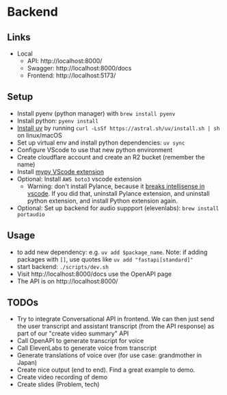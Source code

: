 # Backend

## Links
- Local
  - API: http://localhost:8000/
  - Swagger: http://localhost:8000/docs
  - Frontend: http://localhost:5173/

## Setup

- Install pyenv (python manager) with `brew install pyenv`
- Install python: `pyenv install`
- [Install uv](https://github.com/astral-sh/uv) by running `curl -LsSf https://astral.sh/uv/install.sh | sh` on linux/macOS
- Set up virtual env and install python dependencies: `uv sync`
- Configure VScode to use that new python environment
- Create cloudflare account and create an R2 bucket (remember the name)
- Install [mypy VScode extension](https://marketplace.visualstudio.com/items?itemName=matangover.mypy)
- Optional: Install `AWS boto3` vscode extension
  - Warning: don't install Pylance, because it [breaks intellisense in vscode](https://stackoverflow.com/questions/50389852/visual-studio-code-intellisense-not-working). If you did that, uninstall Pylance extension, and uninstall python extension, and install Python extension again.
- Optional: Set up backend for audio suppport (elevenlabs): `brew install portaudio`

## Usage

- to add new dependency: e.g. `uv add $package_name`. Note: if adding packages with `[]`, use quotes like `uv add "fastapi[standard]"`
- start backend: `./scripts/dev.sh`
- Visit http://localhost:8000/docs use the OpenAPI page
- The API is on http://localhost:8000/


## TODOs

- Try to integrate Conversational API in frontend. We can then just send the user transcript and assistant transcript (from the API response) as part of our "create video summary" API
- Call OpenAPI to generate transcript for voice
- Call ElevenLabs to generate voice from transcript
- Generate translations of voice over (for use case: grandmother in Japan)
- Create nice output (end to end). Find a great example to demo.
- Create video recording of demo
- Create slides (Problem, tech)
